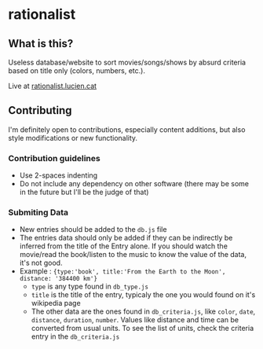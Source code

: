 # rationalist

## What is this?

Useless database/website to sort movies/songs/shows by absurd criteria based on title only (colors, numbers, etc.).

Live at [rationalist.lucien.cat](http://rationalist.lucien.cat)

## Contributing

I'm definitely open to contributions, especially content additions, but also style modifications or new functionality.

### Contribution guidelines

- Use 2-spaces indenting
- Do not include any dependency on other software (there may be some in the future but I'll be the judge of that)

### Submiting Data

- New entries should be added to the `db.js` file
- The entries data should only be added if they can be indirectly be inferred from the title of the Entry alone. If you should watch the movie/read the book/listen to the music to know the value of the data, it's not good.
- Example : `{type:'book', title:'From the Earth to the Moon', distance: '384400 km'}`
  - `type` is any type found in `db_type.js`
  - `title` is the title of the entry, typicaly the one you would found on it's wikipedia page
  - The other data are the ones found in `db_criteria.js`, like `color`, `date`, `distance`, `duration`, `number`. Values like distance and time can be converted from usual units. To see the list of units, check the criteria entry in the `db_criteria.js`
